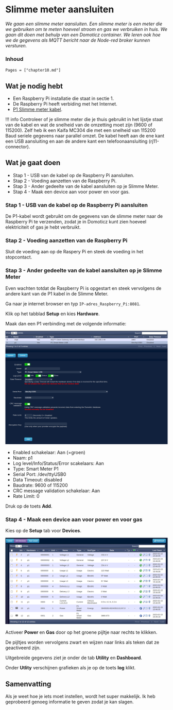 # Slimme meter aansluiten

*We gaan een slimme meter aansluiten. Een slimme meter is een meter die we gebruiken om te meten hoeveel stroom en gas we verbruiken in huis. We gaan dit doen met behulp van een Domoticz container. We leren ook hoe we de gegevens als MQTT bericht naar de Node-red broker kunnen versturen.*

### Inhoud

```@contents
Pages = ["chapter10.md"]
```

## Wat je nodig hebt
- Een Raspberry Pi installatie die staat in sectie 1.
- De Raspberry Pi heeft verbiding met het Internet.
- [P1 Slimme meter kabel](https://www.sossolutions.nl/slimme-meter-kabel).

!!! info
    Controleer of je slimme meter die je thuis gebruikt in het lijstje staat van de kabel en wat de snelheid van de omzetting moet zijn (9600 of 115200). Zelf heb ik een Kaifa MC304 die met een snelheid van 115200 Baud seriele gegevens naar parallel omzet. De kabel heeft aan de ene kant een USB aansluiting en aan de andere kant een telefoonaansluiting (rj11-connector).

## Wat je gaat doen
- Stap 1 - USB van de kabel op de Raspberry Pi aansluiten.
- Stap 2 - Voeding aanzetten van de Raspberry Pi.
- Stap 3 - Ander gedeelte van de kabel aansluiten op je Slimme Meter.
- Stap 4 - Maak een device aan voor power en voor gas.

### Stap 1 - USB van de kabel op de Raspberry Pi aansluiten

De P1-kabel wordt gebruikt om de gegevens van de slimme meter naar de Raspberry Pi te verzenden, zodat je in Domoticz kunt zien hoeveel elektriciteit of gas je hebt verbruikt.

### Stap 2 - Voeding aanzetten van de Raspberry Pi

Sluit de voeding aan op de Raspery Pi en steek de voeding in het stopcontact. 

### Stap 3 - Ander gedeelte van de kabel aansluiten op je Slimme Meter

Even wachten totdat de Raspberry Pi is opgestart en steek vervolgens de andere kant van de P1 kabel in de Slimme Meter.

Ga naar je internet browser en typ `IP-adres_Raspberry_Pi:8081`.

Klik op het tabblad **Setup** en kies **Hardware**.

Maak dan een P1 verbinding met de volgende informatie:

![fig_11_1](assets/fig_11_1.png)

- Enabled schakelaar: Aan (=groen)
- Naam: p1
- Log level/Info/Status/Error scakelaars: Aan
- Type: Smart Meter P1
- Serial Port: /dev/ttyUSB0
- Data Timeout: disabled
- Baudrate: 9600 of 115200
- CRC message validation schakelaar: Aan
- Rate Limit: 0

Druk op de toets **Add**.

### Stap 4 - Maak een device aan voor power en voor gas

Kies op de **Setup** tab voor **Devices**.

![fig_11_1](assets/fig_11_2.png)

Activeer **Power** en **Gas** door op het groene pijltje naar rechts te klikken.

De pijltjes worden vervolgens zwart en wijzen naar links als teken dat ze geactiveerd zijn.

Uitgebreide gegevens ziet je onder de tab **Utility** en **Dashboard**.

Onder **Utlity**  verschijnen grafieken als je op de toets **log** klikt.

## Samenvatting

Als je weet hoe je iets moet instellen, wordt het super makkelijk. Ik heb geprobeerd genoeg informatie te geven zodat je kan slagen.